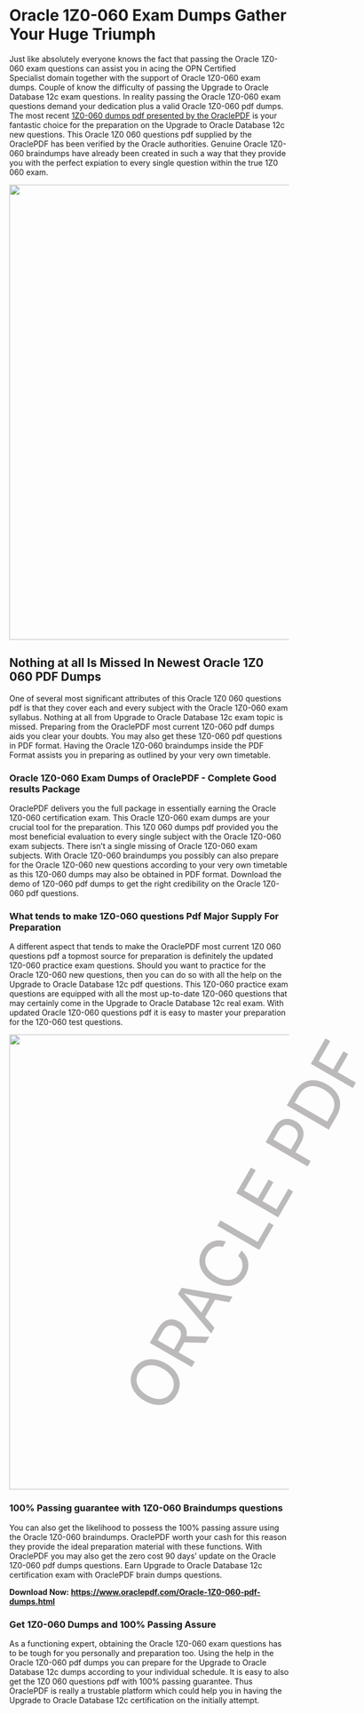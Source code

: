 <div style="position: absolute; z-index: 0; min-height: 100%; min-width: 100%; display: block; top: 50%;">
<p style="color: rgba(121, 117, 117, 0.5); font-size: 120px; transform: rotate(300deg); -webkit-transform: rotate(300deg);">ORACLE PDF</p>
</div>
<div>
<h1>Oracle 1Z0-060 Exam Dumps Gather Your Huge Triumph</h1>
<p>Just like absolutely everyone knows the fact that passing the Oracle 1Z0-060 exam questions can assist you in acing the&nbsp;OPN Certified Specialist&nbsp;domain together with the support of Oracle 1Z0-060 exam dumps. Couple of know the difficulty of passing the Upgrade to Oracle Database 12c exam questions. In reality passing the Oracle 1Z0-060 exam questions demand your dedication plus a valid Oracle 1Z0-060 pdf dumps. The most recent&nbsp;<a href="https://www.oraclepdf.com/Oracle-1Z0-060-pdf-dumps.html">1Z0-060 dumps pdf presented by the OraclePDF</a>&nbsp;is your fantastic choice for the preparation on the Upgrade to Oracle Database 12c new questions. This Oracle 1Z0 060 questions pdf supplied by the OraclePDF has been verified by the Oracle authorities. Genuine Oracle 1Z0-060 braindumps have already been created in such a way that they provide you with the perfect expiation to every single question within the true 1Z0 060 exam.</p>
<p><a href="https://www.oraclepdf.com/Oracle-1Z0-060-pdf-dumps.html"><img src="https://i.ibb.co/mJY6Knz/1.png" width="820" /></a></p>
<h2>Nothing at all Is Missed In Newest Oracle 1Z0 060 PDF Dumps</h2>
<p>One of several most significant attributes of this Oracle 1Z0 060 questions pdf is that they cover each and every subject with the Oracle 1Z0-060 exam syllabus. Nothing at all from Upgrade to Oracle Database 12c exam topic is missed. Preparing from the OraclePDF most current 1Z0-060 pdf dumps aids you clear your doubts. You may also get these 1Z0-060 pdf questions in PDF format. Having the Oracle 1Z0-060 braindumps inside the PDF Format assists you in preparing as outlined by your very own timetable.</p>
<h3>Oracle 1Z0-060 Exam Dumps of OraclePDF - Complete Good results Package</h3>
<p>OraclePDF delivers you the full package in essentially earning the Oracle 1Z0-060 certification exam. This Oracle 1Z0-060 exam dumps are your crucial tool for the preparation. This 1Z0 060 dumps pdf provided you the most beneficial evaluation to every single subject with the Oracle 1Z0-060 exam subjects. There isn&rsquo;t a single missing of Oracle 1Z0-060 exam subjects. With Oracle 1Z0-060 braindumps you possibly can also prepare for the Oracle 1Z0-060 new questions according to your very own timetable as this 1Z0-060 dumps may also be obtained in PDF format. Download the demo of 1Z0-060 pdf dumps to get the right credibility on the Oracle 1Z0-060 pdf questions.</p>
<h3>What tends to make 1Z0-060 questions Pdf Major Supply For Preparation</h3>
<p>A different aspect that tends to make the OraclePDF most current 1Z0 060 questions pdf a topmost source for preparation is definitely the updated 1Z0-060 practice exam questions. Should you want to practice for the Oracle 1Z0-060 new questions, then you can do so with all the help on the Upgrade to Oracle Database 12c pdf questions. This 1Z0-060 practice exam questions are equipped with all the most up-to-date 1Z0-060 questions that may certainly come in the Upgrade to Oracle Database 12c real exam. With updated Oracle 1Z0-060 questions pdf it is easy to master your preparation for the 1Z0-060 test questions.</p>
<p><img src="https://i.ibb.co/TWQ7T6D/2.png" width="820" /></p>
<h3>100% Passing guarantee with 1Z0-060 Braindumps questions</h3>
<p>You can also get the likelihood to possess the 100% passing assure using the Oracle 1Z0-060 braindumps. OraclePDF worth your cash for this reason they provide the ideal preparation material with these functions. With OraclePDF you may also get the zero cost 90 days&rsquo; update on the Oracle 1Z0-060 pdf dumps questions. Earn Upgrade to Oracle Database 12c certification exam with&nbsp;OraclePDF&nbsp;brain dumps questions.</p>
<p><strong>Download Now: <a href="https://www.oraclepdf.com/Oracle-1Z0-060-pdf-dumps.html">https://www.oraclepdf.com/Oracle-1Z0-060-pdf-dumps.html</a></strong></p>
<h3>Get 1Z0-060&nbsp;Dumps&nbsp;and 100% Passing Assure</h3>
<p>As a functioning expert, obtaining the Oracle 1Z0-060 exam questions has to be tough for you personally and preparation too. Using the help in the Oracle 1Z0-060 pdf dumps you can prepare for the Upgrade to Oracle Database 12c dumps according to your individual schedule. It is easy to also get the 1Z0 060 questions pdf with 100% passing guarantee. Thus OraclePDF is really a trustable platform which could help you in having the Upgrade to Oracle Database 12c certification on the initially attempt.</p></div>
